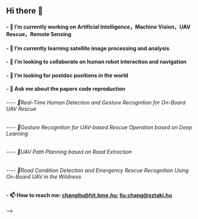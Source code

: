 ## Hi there 👋 
#### - 🔭 I’m currently working on Artificial Intelligence，Machine Vision，UAV Rescue，Remote Sensing
#### - 🌱 I’m currently learning satellite image processing and analysis
#### - 👯 I’m looking to collaborate on human robot interaction and navigation
#### - 🤔 I’m looking for postdoc positions in the world
#### - 💬 Ask me about the papers code reproduction 
######       ---- 🚀Real-Time Human Detection and Gesture Recognition for On-Board UAV Rescue
######       ---- 🚀Gesture Recognition for UAV-based Rescue Operation based on Deep Learning
######       ---- 🚀UAV Path Planning based on Road Extraction
######       ---- 🚀Road Condition Detection and Emergency Rescue Recognition Using On-Board UAV in the Wildness
#### - 📫 How to reach me: changliu@hit.bme.hu; liu.chang@sztaki.hu
-->
